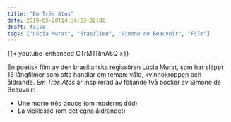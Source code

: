 ```yaml
---
title: "Em Três Atos"
date: 2019-05-28T14:34:53+02:00
draft: false
tags: ["Lúcia Murat", "Brasilien", "Simone de Beauvoir", "Film"]
---
```


{{< youtube-enhanced CTrMTRinA5Q >}} 

En poetisk film av den brasilianska regissören Lúcia Murat, som har släppt 13 långfilmer som ofta handlar om teman: våld, kvinnokroppen och åldrande. *Em Três Atos* är inspirerad av följande två böcker av Simone de Beauvoir:

* Une morte très douce (om moderns död)
* La vieillesse (om det egna åldrandet)



